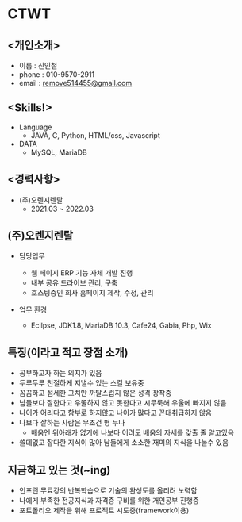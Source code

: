 CTWT
=====

<개인소개>
---
* 이름 : 신인철
* phone : 010-9570-2911
* email : remove514455@gmail.com

<Skills!>
----
* Language 
  * JAVA, C, Python, HTML/css, Javascript
* DATA
  * MySQL, MariaDB


<경력사항>
---
* (주)오렌지렌탈
  * 2021.03 ~ 2022.03   
  
(주)오렌지렌탈
---
* 담당업무
  * 웹 페이지 ERP 기능 자체 개발 진행
  * 내부 공유 드라이브 관리, 구축
  * 호스팅중인 회사 홈페이지 제작, 수정, 관리

* 업무 환경
  * Ecilpse, JDK1.8, MariaDB 10.3, Cafe24, Gabia, Php, Wix


특징(이라고 적고 장점 소개)
---
+ 공부하고자 하는 의지가 있음
+ 두루두루 친절하게 지낼수 있는 스킬 보유중
+ 꼼꼼하고 섬세한 그치만 까탈스럽지 않은 성격 장착중
+ 남들보다 잘한다고 우쭐하지 않고 못한다고 시무룩해 우울에 빠지지 않음
+ 나이가 어리다고 함부로 하지않고 나이가 많다고 꼰대취급하지 않음
+ 나보다 잘하는 사람은 무조건 형 누나
  + 배움엔 위아래가 없기에 나보다 어려도 배움의 자세를 갖출 줄 알고있음
+ 쓸데없고 잡다한 지식이 많아 남들에게 소소한 재미의 지식을 나눌수 있음 

지금하고 있는 것(~ing)
---
+ 인프런 무료강의 반복학습으로 기술의 완성도를 올리려 노력함
+ 나에게 부족한 전공지식과 자격증 구비를 위한 개인공부 진행중
+ 포트폴리오 제작을 위해 프로젝트 시도중(framework이용)
